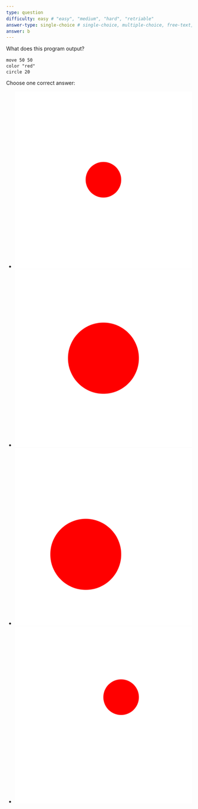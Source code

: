 ```yaml
---
type: question
difficulty: easy # "easy", "medium", "hard", "retriable"
answer-type: single-choice # single-choice, multiple-choice, free-text, multiple-free-texts, program
answer: b
---
```


What does this program output?

```evy
move 50 50
color "red"
circle 20
```

Choose one correct answer:

- ![answer](dot/dot.a.evy.svg)
- ![answer](dot/dot.b.evy.svg)
- ![answer](dot/dot.c.evy.svg)
- ![answer](dot/dot.d.evy.svg)
